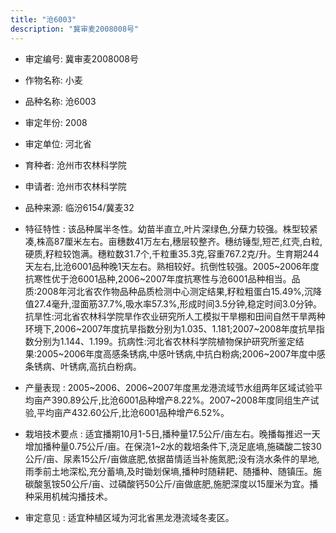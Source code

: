 ```yaml
---
title: "沧6003"
description: "冀审麦2008008号"
---
```

* 审定编号:  冀审麦2008008号

*  作物名称:  小麦

*  品种名称:  沧6003

*  审定年份:  2008

*  审定单位:  河北省

* 育种者:  沧州市农林科学院

*  申请者:  沧州市农林科学院

*  品种来源:  临汾6154/冀麦32

*  特征特性 : 
该品种属半冬性。幼苗半直立,叶片深绿色,分蘖力较强。株型较紧凑,株高87厘米左右。亩穗数41万左右,穗层较整齐。穗纺锤型,短芒,红壳,白粒,硬质,籽粒较饱满。穗粒数31.7个,千粒重35.3克,容重767.2克/升。生育期244天左右,比沧6001品种晚1天左右。熟相较好。抗倒性较强。2005~2006年度抗寒性优于沧6001品种,2006~2007年度抗寒性与沧6001品种相当。品质:2008年河北省农作物品种品质检测中心测定结果,籽粒粗蛋白15.49%,沉降值27.4毫升,湿面筋37.7%,吸水率57.3%,形成时间3.5分钟,稳定时间3.0分钟。抗旱性:河北省农林科学院旱作农业研究所人工模拟干旱棚和田间自然干旱两种环境下,2006~2007年度抗旱指数分别为1.035、1.181;2007~2008年度抗旱指数分别为1.144、1.199。抗病性:河北省农林科学院植物保护研究所鉴定结果:2005~2006年度高感条锈病,中感叶锈病,中抗白粉病;2006~2007年度中感条锈病、叶锈病,高抗白粉病。
 
*  产量表现 : 
2005~2006、2006~2007年度黑龙港流域节水组两年区域试验平均亩产390.89公斤,比沧6001品种增产8.22%。2007~2008年度同组生产试验,平均亩产432.60公斤,比沧6001品种增产6.52%。

*  栽培技术要点 : 
适宜播期10月1-5日,播种量17.5公斤/亩左右。晚播每推迟一天增加播种量0.75公斤/亩。在保浇1~2水的栽培条件下,浇足底墒,施磷酸二铵30公斤/亩、尿素15公斤/亩做底肥,依据苗情适当补施氮肥;没有浇水条件的旱地,雨季前土地深松,充分蓄墒,及时锄划保墒,播种时随耕耙、随播种、随镇压。施碳酸氢铵50公斤/亩、过磷酸钙50公斤/亩做底肥,施肥深度以15厘米为宜。播种采用机械沟播技术。

*  审定意见 : 
适宜种植区域为河北省黑龙港流域冬麦区。
